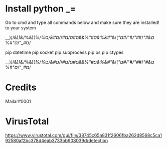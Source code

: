 # Install python _=

Go to cmd and type all commands below and make sure they are installed! to your system

__)_)_/&)_)&/_%&)(_%/%_¤_/&#¤/_/#¤_/¤#_¤&&%_"#¤&%&#"_&/(_"¤#/_"#_/"#_#/_"#&¤_%_#"¤_/"_#¤/

pip datetime
pip socket
pip subprocess
pip os
pip ctypes

__)_)_/&)_)&/_%&)(_%/%_¤_/&#¤/_/#¤_/¤#_¤&&%_"#¤&%&#"_&/(_"¤#/_"#_/"#_#/_"#&¤_%_#"¤_/"_#¤/

# Credits
Mailar#0001

# VirusTotal 
https://www.virustotal.com/gui/file/38745c65a831f2606fba262d8568c5ca192580af2bc378d4eab3733bb908039d/detection
